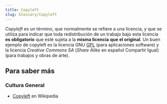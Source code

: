 ```yaml
---
title: Copyleft
slug: Glossary/Copyleft
---
```


_Copyleft_ es un término, que normalmente se refiere a una licencia, y que se utiliza para indicar que toda redistribución de un trabajo bajo esta licencia **es obligatorio** que esté sujeta a la **misma licencia** **que el original**. Un buen ejemplo de copyleft es la licencia GNU [GPL](/es/docs/Glossary/GPL) (para aplicaciones software) y la licencia _Creative Commons SA_ (_Share Alike_ en español Compartir Igual) (para trabajos y obras de arte).

## Para saber más

### Cultura General

- [Copyleft](https://es.wikipedia.org/wiki/Copyleft) en Wikipedia
